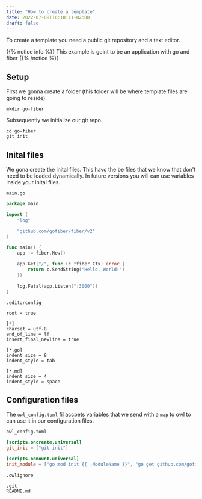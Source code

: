 ```yaml
---
title: "How to create a template"
date: 2022-07-08T16:18:11+02:00
draft: false
---
```


To create a template you need a public git repository and a text editor.

{{% notice info %}}
This example is goint to be an application with go and fiber
{{% /notice %}}

## Setup
First we gonna create a folder (this folder will be where template files are going to reside).
    
    mkdir go-fiber

Subsequently we initialize our git repo.

    cd go-fiber
    git init

## Inital files
We gona create the inital files. This havo the be files that we know that don't need to be loaded dynamically.
In future versions you will can use variables inside your inital files.

`main.go`
```go
package main

import (
    "log"

    "github.com/gofiber/fiber/v2"
)

func main() {
    app := fiber.New()

    app.Get("/", func (c *fiber.Ctx) error {
        return c.SendString("Hello, World!")
    })

    log.Fatal(app.Listen(":3000"))
}
```

`.editorconfig`
```.editorconfig
root = true

[*]
charset = utf-8
end_of_line = lf
insert_final_newline = true

[*.go]
indent_size = 8
indent_style = tab

[*.md]
indent_size = 4
indent_style = space
```

## Configuration files
The `owl_config.toml` fil accpets variables that we send with a `map` to owl to can use it in our configuration files.

`owl_config.toml`

```toml
[scripts.oncreate.universal]
git_init = ["git init"]

[scripts.onmount.universal]
init_module = ["go mod init {{ .ModuleName }}", "go get github.com/gofiber/fiber/v2"]
```

`.owlignore`

```
.git
README.md
```

